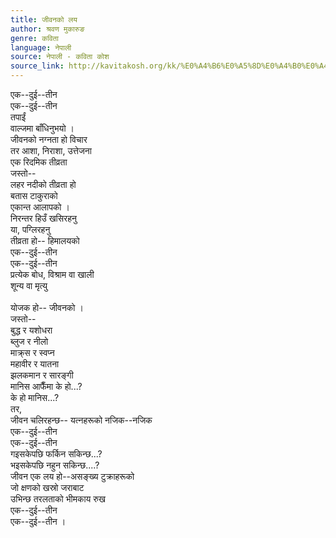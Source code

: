 ```yaml
---
title: जीवनको लय
author: श्रवण मुकारुङ
genre: कविता
language: नेपाली
source: नेपाली - कविता कोश
source_link: http://kavitakosh.org/kk/%E0%A4%B6%E0%A5%8D%E0%A4%B0%E0%A4%B5%E0%A4%A3_%E0%A4%AE%E0%A5%81%E0%A4%95%E0%A4%BE%E0%A4%B0%E0%A5%81%E0%A4%99
---
```


एक--दुई--तीन  
एक--दुई--तीन  
तपाईं  
वाल्जमा बाँधिनुभयो ।  
जीवनको नग्नता हो विचार  
तर आशा, निराशा, उत्तेजना  
एक रिदमिक तीव्रता  
जस्तो--  
लहर नदीको तीव्रता हो  
बतास टाकुराको  
एकान्त आलापको ।  
निरन्तर हिउँ खसिरहनु  
या, पग्लिरहनु  
तीव्रता हो-- हिमालयको  
एक--दुई--तीन  
एक--दुई--तीन  
प्रत्येक बोध, विश्राम वा खाली  
शून्य वा मृत्यु  
   
योजक हो-- जीवनको ।  
जस्तो--  
बुद्ध र यशोधरा  
ब्लुज र नीलो  
माक्र्स र स्वप्न  
महावीर र यातना  
झलकमान र सारङ्गी  
मानिस आफैँमा के हो...?  
के हो मानिस...?  
तर,  
जीवन चलिरहन्छ-- यत्नहरूको नजिक--नजिक  
एक--दुई--तीन  
एक--दुई--तीन  
गइसकेपछि फर्किन सकिन्छ...?  
भइसकेपछि नहुन सकिन्छ....?  
जीवन एक लय हो--असङ्ख्य टुक्राहरूको  
जो क्षणको खस्रो जराबाट  
उभिन्छ तरलताको भीमकाय रुख  
एक--दुई--तीन  
एक--दुई--तीन ।
